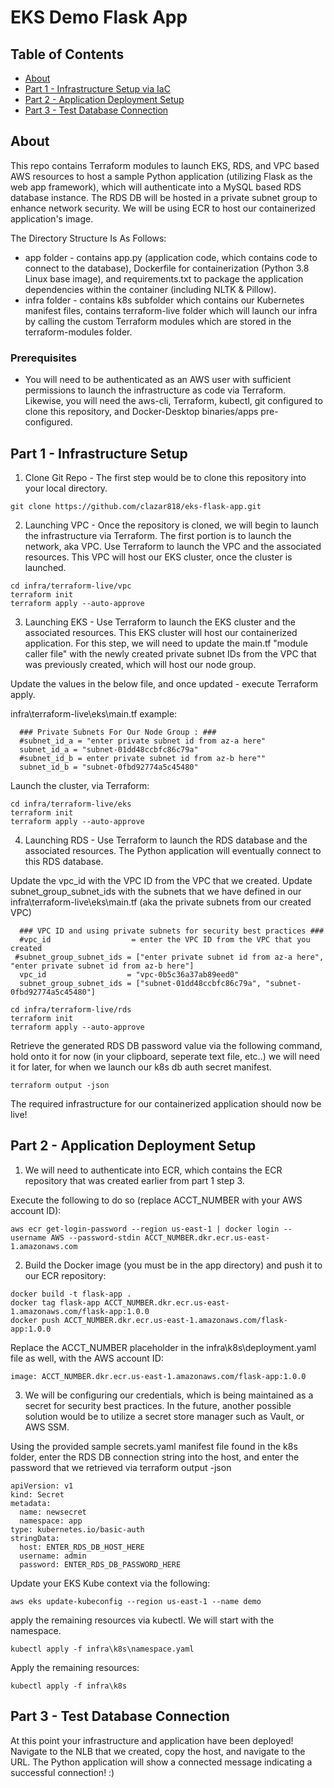 # EKS Demo Flask App

## Table of Contents

- [About](#about)
- [Part 1 - Infrastructure Setup via IaC](#infra)
- [Part 2 - Application Deployment Setup](#app)
- [Part 3 - Test Database Connection](#test)

## About <a name = "about"></a>

This repo contains Terraform modules to launch EKS, RDS, and VPC based AWS resources to host a sample Python application (utilizing Flask as the web app framework), which will authenticate into a MySQL based RDS database instance. 
The RDS DB will be hosted in a private subnet group to enhance network security. We will be using ECR to host our containerized application's image.

The Directory Structure Is As Follows:

- app folder - contains app.py (application code, which contains code to connect to the database), Dockerfile for containerization (Python 3.8 Linux base image), and requirements.txt to package the application dependencies within the container (including NLTK & Pillow).
- infra folder - contains k8s subfolder which contains our Kubernetes manifest files, contains terraform-live folder which will launch our infra by calling the custom Terraform modules which are stored in the terraform-modules folder.

### Prerequisites

- You will need to be authenticated as an AWS user with sufficient permissions to launch the infrastructure as code via Terraform. Likewise, you will need the aws-cli, Terraform, kubectl, git configured to clone this repository, and Docker-Desktop binaries/apps pre-configured.


##  Part 1 - Infrastructure Setup <a name = "infra"></a>

1) Clone Git Repo - The first step would be to clone this repository into your local directory.
```shell
git clone https://github.com/clazar818/eks-flask-app.git
```

2) Launching VPC - Once the repository is cloned, we will begin to launch the infrastructure via Terraform. The first portion is to launch the network, aka VPC. Use Terraform to launch the VPC and the associated resources. This VPC will host our EKS cluster, once the cluster is launched.
```shell
cd infra/terraform-live/vpc
terraform init
terraform apply --auto-approve
```

3) Launching EKS - Use Terraform to launch the EKS cluster and the associated resources. This EKS cluster will host our containerized application.
For this step, we will need to update the main.tf "module caller file" with the newly created private subnet IDs from the VPC that was previously created, which will host our node group.

Update the values in the below file, and once updated - execute Terraform apply.

infra\terraform-live\eks\main.tf
example:
```
  ### Private Subnets For Our Node Group : ###
  #subnet_id_a = "enter private subnet id from az-a here"
  subnet_id_a = "subnet-01dd48ccbfc86c79a"
  #subnet_id_b = enter private subnet id from az-b here""
  subnet_id_b = "subnet-0fbd92774a5c45480"

```
Launch the cluster, via Terraform:

```shell
cd infra/terraform-live/eks
terraform init
terraform apply --auto-approve
```
4) Launching RDS - Use Terraform to launch the RDS database and the associated resources. The Python application will eventually connect to this RDS database.

Update the vpc_id with the VPC ID from the VPC that we created. 
Update subnet_group_subnet_ids with the subnets that we have defined in our infra\terraform-live\eks\main.tf  (aka the private subnets from our created VPC)
```shell
  ### VPC ID and using private subnets for security best practices ###
  #vpc_id                  = enter the VPC ID from the VPC that you created
 #subnet_group_subnet_ids = ["enter private subnet id from az-a here", "enter private subnet id from az-b here"]
  vpc_id                  = "vpc-0b5c36a37ab89eed0"
  subnet_group_subnet_ids = ["subnet-01dd48ccbfc86c79a", "subnet-0fbd92774a5c45480"]

```
```shell
cd infra/terraform-live/rds
terraform init
terraform apply --auto-approve
```

Retrieve the generated RDS DB password value via the following command, hold onto it for now (in your clipboard, seperate text file, etc..) we will need it for later, for when we launch our k8s db auth secret manifest.
```
terraform output -json
```

The required infrastructure for our containerized application should now be live!

##  Part 2 - Application Deployment Setup <a name = "app"></a>
1) We will need to authenticate into ECR, which contains the ECR repository that was created earlier from part 1 step 3. 

Execute the following to do so (replace ACCT_NUMBER with your AWS account ID):
```shell
aws ecr get-login-password --region us-east-1 | docker login --username AWS --password-stdin ACCT_NUMBER.dkr.ecr.us-east-1.amazonaws.com
```

2) Build the Docker image (you must be in the app directory) and push it to our ECR repository:
```shell
docker build -t flask-app .
docker tag flask-app ACCT_NUMBER.dkr.ecr.us-east-1.amazonaws.com/flask-app:1.0.0
docker push ACCT_NUMBER.dkr.ecr.us-east-1.amazonaws.com/flask-app:1.0.0
```

Replace the ACCT_NUMBER placeholder in the infra\k8s\deployment.yaml file as well, with the AWS account ID:
``` 
image: ACCT_NUMBER.dkr.ecr.us-east-1.amazonaws.com/flask-app:1.0.0
```

3) We will be configuring our credentials, which is being maintained as a secret for security best practices. In the future, another possible solution would be to utilize a secret store manager such as Vault, or AWS SSM.

Using the provided sample secrets.yaml manifest file found in the k8s folder,  enter the RDS DB connection string into the host, and enter the password that we retrieved via terraform output -json

```
apiVersion: v1
kind: Secret
metadata:
  name: newsecret
  namespace: app
type: kubernetes.io/basic-auth
stringData:
  host: ENTER_RDS_DB_HOST_HERE
  username: admin
  password: ENTER_RDS_DB_PASSWORD_HERE
```

Update your EKS Kube context via the following:

```shell
aws eks update-kubeconfig --region us-east-1 --name demo
```


apply the remaining resources via kubectl. We will start with the namespace.

```shell
kubectl apply -f infra\k8s\namespace.yaml
```
Apply the remaining resources:
```shell
kubectl apply -f infra\k8s
```

##  Part 3 - Test Database Connection <a name = "test"></a>
At this point your infrastructure and application have been deployed! Navigate to the NLB that we created, copy the host, and navigate to the URL. The Python application will show a connected message indicating a successful connection! :)

